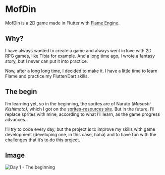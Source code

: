 # MofDin

MofDin is a 2D game made in Flutter with [Flame Engine](https://github.com/flame-engine/flame/).

## Why?
I have always wanted to create a game and always went in love with 2D RPG games, like Tibia for example. And a long time ago, I wrote a fantasy story, but I never can put it into practice.

Now, after a long long time, I decided to make it. I have a little time to learn Flame and practice my Flutter/Dart skills.

## The begin
I’m learning yet, so in the beginning, the sprites are of Naruto _(Masashi Kishimoto)_, which I got on the [sprites-resources site](https://www.spriters-resource.com/search/?q=naruto). But in the future, I’ll replace sprites with mine, according to what I’ll learn, as the game progress advances.

I’ll try to code every day, but the project is to improve my skills with game development (developing one, in this case, haha) and to have fun with the challenges that it’s to do this project.

## Image
![Day 1 - The beginning](https://user-images.githubusercontent.com/5226773/183308946-6f3cea8e-078a-49c6-a0c2-85ba6ccc1f23.png)

